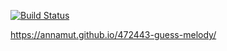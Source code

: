 [![Build Status](https://travis-ci.org/AnnaMut/COMVICS-reactor.svg?branch=master)](https://travis-ci.org/AnnaMut/COMVICS-reactor.svg?branch=master)


https://annamut.github.io/472443-guess-melody/